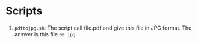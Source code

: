 # Scripts

1. `pdftojpg.sh`: The script call file.pdf and give this file in JPG format. The answer is this file `00.jpg`
